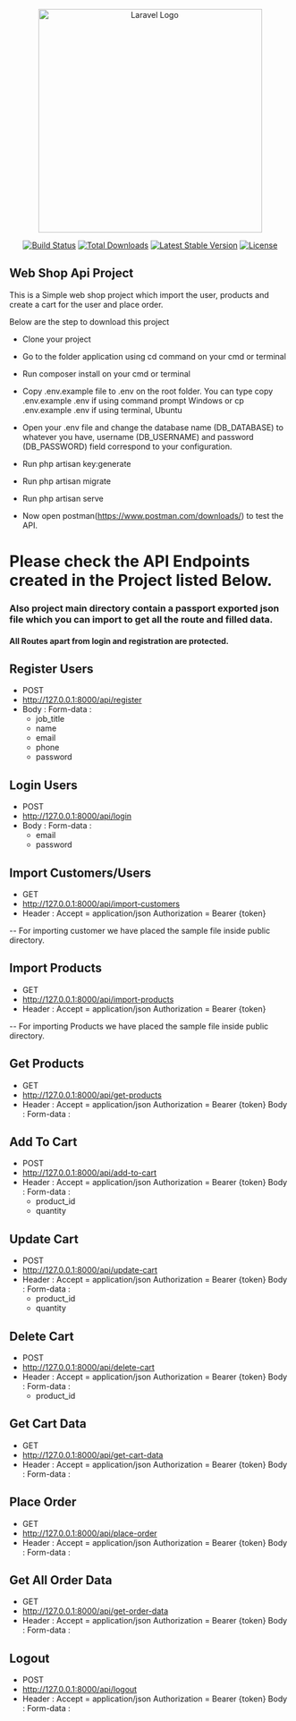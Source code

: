 <p align="center"><a href="https://laravel.com" target="_blank"><img src="https://raw.githubusercontent.com/laravel/art/master/logo-lockup/5%20SVG/2%20CMYK/1%20Full%20Color/laravel-logolockup-cmyk-red.svg" width="400" alt="Laravel Logo"></a></p>

<p align="center">
<a href="https://github.com/laravel/framework/actions"><img src="https://github.com/laravel/framework/workflows/tests/badge.svg" alt="Build Status"></a>
<a href="https://packagist.org/packages/laravel/framework"><img src="https://img.shields.io/packagist/dt/laravel/framework" alt="Total Downloads"></a>
<a href="https://packagist.org/packages/laravel/framework"><img src="https://img.shields.io/packagist/v/laravel/framework" alt="Latest Stable Version"></a>
<a href="https://packagist.org/packages/laravel/framework"><img src="https://img.shields.io/packagist/l/laravel/framework" alt="License"></a>
</p>

## Web Shop Api Project

This is a Simple web shop project which import the user, products and create a cart for the user and place order.

Below are the step to download this project

- Clone your project

- Go to the folder application using cd command on your cmd or terminal

- Run composer install on your cmd or terminal

- Copy .env.example file to .env on the root folder. You can type copy .env.example .env if using command prompt Windows or cp .env.example .env if using terminal, Ubuntu

- Open your .env file and change the database name (DB_DATABASE) to whatever you have, username (DB_USERNAME) and password (DB_PASSWORD) field correspond to your configuration.

- Run php artisan key:generate

- Run php artisan migrate

- Run php artisan serve

- Now open postman(https://www.postman.com/downloads/) to test the API.

# Please check the API Endpoints created in the Project listed Below.
### Also project main directory contain a passport exported json file which you can import to get all the route and filled data.
#### All Routes apart from login and registration are protected.
 

## Register Users  
- POST 
- http://127.0.0.1:8000/api/register
- Body : 
	Form-data : 
	- job_title
	- name
	- email
	- phone
	- password

 
## Login Users 
- POST
- http://127.0.0.1:8000/api/login
- Body : 
	Form-data :  
	- email
	- password


## Import Customers/Users 
- GET 
- http://127.0.0.1:8000/api/import-customers
- Header : 
	Accept = application/json
	Authorization = Bearer {token} 


-- For importing customer we have placed the sample file inside public directory.



## Import Products
- GET 
- http://127.0.0.1:8000/api/import-products
- Header : 
	Accept = application/json
	Authorization = Bearer {token}

-- For importing Products we have placed the sample file inside public directory.


## Get Products
- GET 
- http://127.0.0.1:8000/api/get-products
- Header : 
	Accept = application/json
	Authorization = Bearer {token}
	Body : 
	Form-data : 



## Add To Cart
- POST 
- http://127.0.0.1:8000/api/add-to-cart
- Header : 
	Accept = application/json
	Authorization = Bearer {token}
	Body : 
	Form-data : 
	- product_id
	- quantity



## Update Cart
- POST 
- http://127.0.0.1:8000/api/update-cart
- Header : 
	Accept = application/json
	Authorization = Bearer {token}
	Body : 
	Form-data :
	- product_id
	- quantity 



## Delete Cart
- POST 
- http://127.0.0.1:8000/api/delete-cart
- Header : 
	Accept = application/json
	Authorization = Bearer {token}
	Body : 
	Form-data : 
	- product_id



## Get Cart Data
- GET 
- http://127.0.0.1:8000/api/get-cart-data
- Header : 
	Accept = application/json
	Authorization = Bearer {token}
	Body : 
	Form-data : 


## Place Order
- GET 
- http://127.0.0.1:8000/api/place-order
- Header : 
	Accept = application/json
	Authorization = Bearer {token}
	Body : 
	Form-data : 


## Get All Order Data
- GET 
- http://127.0.0.1:8000/api/get-order-data
- Header : 
	Accept = application/json
	Authorization = Bearer {token}
	Body : 
	Form-data : 


## Logout
- POST 
- http://127.0.0.1:8000/api/logout
- Header : 
	Accept = application/json
	Authorization = Bearer {token}
	Body : 
	Form-data : 






 
